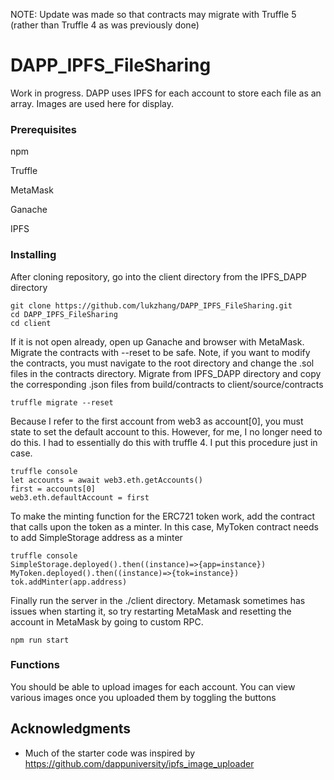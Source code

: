 NOTE: Update was made so that contracts may migrate with Truffle 5 (rather than Truffle 4 as was previously done)

# DAPP_IPFS_FileSharing
Work in progress. DAPP uses IPFS for each account to store each file as an array. Images are used here for display.


### Prerequisites

npm

Truffle

MetaMask

Ganache

IPFS


### Installing

After cloning repository, go into the client directory from the IPFS_DAPP directory

```
git clone https://github.com/lukzhang/DAPP_IPFS_FileSharing.git
cd DAPP_IPFS_FileSharing
cd client
```

If it is not open already, open up Ganache and browser with MetaMask. 
Migrate the contracts with --reset to be safe. Note, if you want to modify the contracts, you must navigate to the root directory and change the .sol files in the contracts directory. Migrate from IPFS_DAPP directory and copy the corresponding .json files from build/contracts to client/source/contracts

```
truffle migrate --reset
```

Because I refer to the first account from web3 as account[0], you must state to set the default account to this. However, for me, I no longer need to do this. I had to essentially do this with truffle 4. I put this procedure just in case.

```
truffle console
let accounts = await web3.eth.getAccounts()
first = accounts[0]
web3.eth.defaultAccount = first
```

To make the minting function for the ERC721 token work, add the contract that calls upon the token as a minter. In this case, MyToken contract needs to add SimpleStorage address as a minter

```
truffle console
SimpleStorage.deployed().then((instance)=>{app=instance})
MyToken.deployed().then((instance)=>{tok=instance})
tok.addMinter(app.address)
```


Finally run the server in the ./client directory. Metamask sometimes has issues when starting it, so try restarting MetaMask and resetting the account in MetaMask by going to custom RPC.

```
npm run start
```

### Functions

You should be able to upload images for each account. You can view various images once you uploaded them by toggling the buttons


## Acknowledgments

* Much of the starter code was inspired by https://github.com/dappuniversity/ipfs_image_uploader

